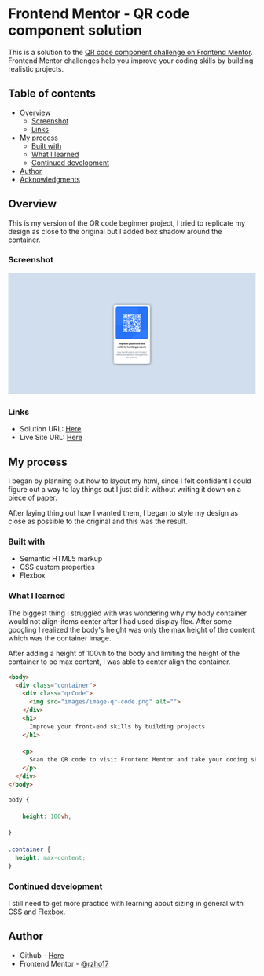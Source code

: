 # Frontend Mentor - QR code component solution

This is a solution to the [QR code component challenge on Frontend Mentor](https://www.frontendmentor.io/challenges/qr-code-component-iux_sIO_H). Frontend Mentor challenges help you improve your coding skills by building realistic projects. 

## Table of contents

- [Overview](#overview)
  - [Screenshot](#screenshot)
  - [Links](#links)
- [My process](#my-process)
  - [Built with](#built-with)
  - [What I learned](#what-i-learned)
  - [Continued development](#continued-development)
- [Author](#author)
- [Acknowledgments](#acknowledgments)


## Overview

This is my version of the QR code beginner project, I tried to replicate my design as close to the original but I added box shadow around the container.

### Screenshot

![](./images/qrcodeScreenshot.jpg)


### Links

- Solution URL: [Here](https://github.com/rzho17/qr-code-frontendmentor)
- Live Site URL: [Here](https://rzho17.github.io/qr-code-frontendmentor/)

## My process

I began by planning out how to layout my html, since I felt confident I could figure out a way to lay things out I just did it without writing it down on a piece of paper.

After laying thing out how I wanted them, I began to style my design as close as possible to the original and this was the result.

### Built with

- Semantic HTML5 markup
- CSS custom properties
- Flexbox


### What I learned

The biggest thing I struggled with was wondering why my body container would not align-items center after I had used display flex. After some googling I realized the body's height was only the max height of the content which was the container image. 

After adding a height of 100vh to the body and limiting the height of the container to be max content, I was able to center align the container.

```html
<body>
  <div class="container">
    <div class="qrCode">
      <img src="images/image-qr-code.png" alt="">
    </div>
    <h1>
      Improve your front-end skills by building projects
    </h1>

    <p>
      Scan the QR code to visit Frontend Mentor and take your coding skills to the next level
    </p>
  </div>
</body>
```
```css
body {

    height: 100vh;

}

.container {
  height: max-content;
}
```

### Continued development

I still need to get more practice with learning about sizing in general with CSS and Flexbox.


## Author

- Github - [Here](https://github.com/rzho17)
- Frontend Mentor - [@rzho17](https://www.frontendmentor.io/profile/rzho17)


